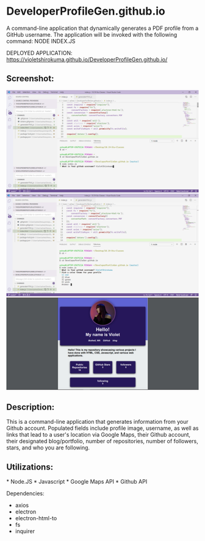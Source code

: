 # DeveloperProfileGen.github.io
A command-line application that dynamically generates a PDF profile from a GitHub username. The application will be invoked with the following command:   NODE INDEX.JS

DEPLOYED APPLICATION: https://violetshirokuma.github.io/DeveloperProfileGen.github.io/


<h2>Screenshot:</h2>

![GitHub Logo](/screenshots/dpgen1.png)
![GitHub Logo](/screenshots/dpgen2.png)
![GitHub Logo](/screenshots/dpgen3.png)


<h2>Description:</h2>

This is a command-line application that generates information from your Github account. Populated fields include profile image, username, as well as links that lead to a user's location via Google Maps, their Github account, their designated blog/portfolio, number of repositories, number of followers, stars, and who you are following.


<h2>Utilizations: </h2>
 * Node.JS
 * Javascript
 * Google Maps API
 * Github API

Dependencies: 
* axios
* electron
* electron-html-to
* fs
* inquirer
